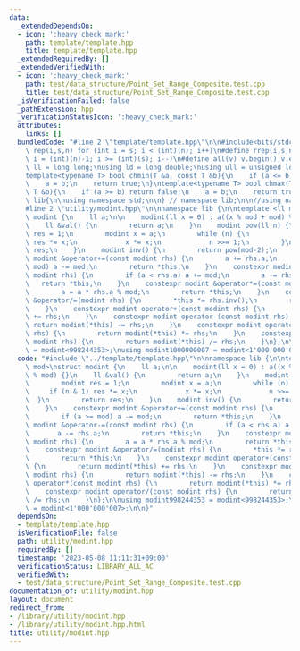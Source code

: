 ```yaml
---
data:
  _extendedDependsOn:
  - icon: ':heavy_check_mark:'
    path: template/template.hpp
    title: template/template.hpp
  _extendedRequiredBy: []
  _extendedVerifiedWith:
  - icon: ':heavy_check_mark:'
    path: test/data_structure/Point_Set_Range_Composite.test.cpp
    title: test/data_structure/Point_Set_Range_Composite.test.cpp
  _isVerificationFailed: false
  _pathExtension: hpp
  _verificationStatusIcon: ':heavy_check_mark:'
  attributes:
    links: []
  bundledCode: "#line 2 \"template/template.hpp\"\n\n#include<bits/stdc++.h>\n\n#define\
    \ rep(i,s,n) for (int i = s; i < (int)(n); i++)\n#define rrep(i,s,n) for (int\
    \ i = (int)(n)-1; i >= (int)(s); i--)\n#define all(v) v.begin(),v.end()\n\nusing\
    \ ll = long long;\nusing ld = long double;\nusing ull = unsigned long long;\n\n\
    template<typename T> bool chmin(T &a, const T &b){\n    if (a <= b) return false;\n\
    \    a = b;\n    return true;\n}\ntemplate<typename T> bool chmax(T &a, const\
    \ T &b){\n    if (a >= b) return false;\n    a = b;\n    return true;\n}\n\nnamespace\
    \ lib{\n\nusing namespace std;\n\n} // namespace lib;\n\n//using namespace lib;\n\
    #line 2 \"utility/modint.hpp\"\n\nnamespace lib {\n\ntemplate <ll mod>\nstruct\
    \ modint {\n    ll a;\n\n    modint(ll x = 0) : a((x % mod + mod) % mod) {}\n\
    \    ll &val() {\n        return a;\n    }\n    modint pow(ll n) {\n        modint\
    \ res = 1;\n        modint x = a;\n        while (n) {\n            if (n & 1)\
    \ res *= x;\n            x *= x;\n            n >>= 1;\n        }\n        return\
    \ res;\n    }\n    modint inv() {\n        return pow(mod-2);\n    }\n    constexpr\
    \ modint &operator+=(const modint rhs) {\n        a += rhs.a;\n        if (a >=\
    \ mod) a -= mod;\n        return *this;\n    }\n    constexpr modint &operator-=(const\
    \ modint rhs) {\n        if (a < rhs.a) a += mod;\n        a -= rhs.a;\n     \
    \   return *this;\n    }\n    constexpr modint &operator*=(const modint rhs) {\n\
    \        a = a * rhs.a % mod;\n        return *this;\n    }\n    constexpr modint\
    \ &operator/=(modint rhs) {\n        *this *= rhs.inv();\n        return *this;\n\
    \    }\n    constexpr modint operator+(const modint rhs) {\n        return modint(*this)\
    \ += rhs;\n    }\n    constexpr modint operator-(const modint rhs) {\n       \
    \ return modint(*this) -= rhs;\n    }\n    constexpr modint operator*(const modint\
    \ rhs) {\n        return modint(*this) *= rhs;\n    }\n    constexpr modint operator/(const\
    \ modint rhs) {\n        return modint(*this) /= rhs;\n    }\n};\n\nusing modint998244353\
    \ = modint<998244353>;\nusing modint1000000007 = modint<1'000'000'007>;\n\n}\n"
  code: "#include \"../template/template.hpp\"\n\nnamespace lib {\n\ntemplate <ll\
    \ mod>\nstruct modint {\n    ll a;\n\n    modint(ll x = 0) : a((x % mod + mod)\
    \ % mod) {}\n    ll &val() {\n        return a;\n    }\n    modint pow(ll n) {\n\
    \        modint res = 1;\n        modint x = a;\n        while (n) {\n       \
    \     if (n & 1) res *= x;\n            x *= x;\n            n >>= 1;\n      \
    \  }\n        return res;\n    }\n    modint inv() {\n        return pow(mod-2);\n\
    \    }\n    constexpr modint &operator+=(const modint rhs) {\n        a += rhs.a;\n\
    \        if (a >= mod) a -= mod;\n        return *this;\n    }\n    constexpr\
    \ modint &operator-=(const modint rhs) {\n        if (a < rhs.a) a += mod;\n \
    \       a -= rhs.a;\n        return *this;\n    }\n    constexpr modint &operator*=(const\
    \ modint rhs) {\n        a = a * rhs.a % mod;\n        return *this;\n    }\n\
    \    constexpr modint &operator/=(modint rhs) {\n        *this *= rhs.inv();\n\
    \        return *this;\n    }\n    constexpr modint operator+(const modint rhs)\
    \ {\n        return modint(*this) += rhs;\n    }\n    constexpr modint operator-(const\
    \ modint rhs) {\n        return modint(*this) -= rhs;\n    }\n    constexpr modint\
    \ operator*(const modint rhs) {\n        return modint(*this) *= rhs;\n    }\n\
    \    constexpr modint operator/(const modint rhs) {\n        return modint(*this)\
    \ /= rhs;\n    }\n};\n\nusing modint998244353 = modint<998244353>;\nusing modint1000000007\
    \ = modint<1'000'000'007>;\n\n}"
  dependsOn:
  - template/template.hpp
  isVerificationFile: false
  path: utility/modint.hpp
  requiredBy: []
  timestamp: '2023-05-08 11:11:31+09:00'
  verificationStatus: LIBRARY_ALL_AC
  verifiedWith:
  - test/data_structure/Point_Set_Range_Composite.test.cpp
documentation_of: utility/modint.hpp
layout: document
redirect_from:
- /library/utility/modint.hpp
- /library/utility/modint.hpp.html
title: utility/modint.hpp
---
```

